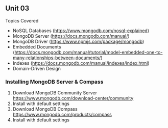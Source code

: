 ## Unit 03
Topics Covered
* NoSQL Databases (https://www.mongodb.com/nosql-explained)
* MongoDB Server (https://docs.mongodb.com/manual/)
* MongoDB Driver (https://www.npmjs.com/package/mongodb)
* Embedded Documents (https://docs.mongodb.com/manual/tutorial/model-embedded-one-to-many-relationships-between-documents/)
* Indexes (https://docs.mongodb.com/manual/indexes/index.html)
* Domain-Driven Design

### Installing MongoDB Server & Compass
1. Download MongoDB Community Server
https://www.mongodb.com/download-center/community
2. Install with default settings
3. Download MongoDB Compass
https://www.mongodb.com/products/compass
4. Install with default settings
